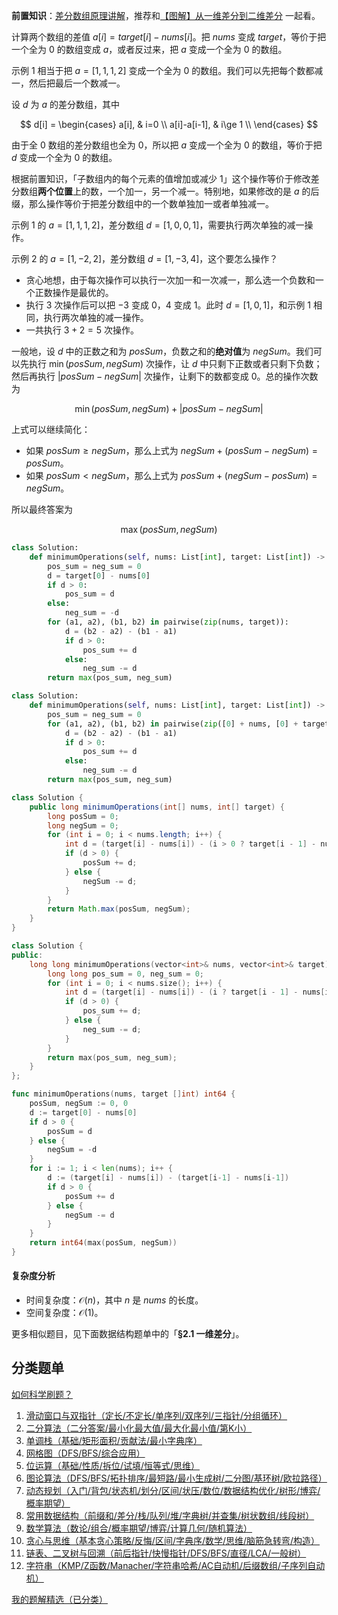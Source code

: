 **前置知识**：[差分数组原理讲解](https://leetcode.cn/problems/car-pooling/solution/suan-fa-xiao-ke-tang-chai-fen-shu-zu-fu-9d4ra/)，推荐和[【图解】从一维差分到二维差分](https://leetcode.cn/problems/stamping-the-grid/solution/wu-nao-zuo-fa-er-wei-qian-zhui-he-er-wei-zwiu/) 一起看。

计算两个数组的差值 $a[i] = \textit{target}[i] - \textit{nums}[i]$。把 $\textit{nums}$ 变成 $\textit{target}$，等价于把一个全为 $0$ 的数组变成 $a$，或者反过来，把 $a$ 变成一个全为 $0$ 的数组。

示例 1 相当于把 $a=[1,1,1,2]$ 变成一个全为 $0$ 的数组。我们可以先把每个数都减一，然后把最后一个数减一。

设 $d$ 为 $a$ 的差分数组，其中

$$
d[i] =
\begin{cases} 
a[i], & i=0     \\
a[i]-a[i-1], & i\ge 1     \\
\end{cases}
$$

由于全 $0$ 数组的差分数组也全为 $0$，所以把 $a$ 变成一个全为 $0$ 的数组，等价于把 $d$ 变成一个全为 $0$ 的数组。

根据前置知识，「子数组内的每个元素的值增加或减少 $1$」这个操作等价于修改差分数组**两个位置**上的数，一个加一，另一个减一。特别地，如果修改的是 $a$ 的后缀，那么操作等价于把差分数组中的一个数单独加一或者单独减一。

示例 1 的 $a=[1,1,1,2]$，差分数组 $d=[1,0,0,1]$，需要执行两次单独的减一操作。

示例 2 的 $a=[1,-2,2]$，差分数组 $d=[1,-3,4]$，这个要怎么操作？

- 贪心地想，由于每次操作可以执行一次加一和一次减一，那么选一个负数和一个正数操作是最优的。
- 执行 $3$ 次操作后可以把 $-3$ 变成 $0$，$4$ 变成 $1$。此时 $d=[1,0,1]$，和示例 1 相同，执行两次单独的减一操作。
- 一共执行 $3+2=5$ 次操作。

一般地，设 $d$ 中的正数之和为 $\textit{posSum}$，负数之和的**绝对值**为 $\textit{negSum}$。我们可以先执行 $\min(\textit{posSum},\textit{negSum})$ 次操作，让 $d$ 中只剩下正数或者只剩下负数；然后再执行 $|\textit{posSum}-\textit{negSum}|$ 次操作，让剩下的数都变成 $0$。总的操作次数为

$$
\min(\textit{posSum},\textit{negSum}) + |\textit{posSum}-\textit{negSum}|
$$

上式可以继续简化：

- 如果 $\textit{posSum} \ge \textit{negSum}$，那么上式为 $\textit{negSum} + (\textit{posSum}-\textit{negSum}) = \textit{posSum}$。
- 如果 $\textit{posSum} < \textit{negSum}$，那么上式为 $\textit{posSum} + (\textit{negSum}-\textit{posSum}) = \textit{negSum}$。

所以最终答案为

$$
\max(\textit{posSum},\textit{negSum})
$$

```py [sol-Python3]
class Solution:
    def minimumOperations(self, nums: List[int], target: List[int]) -> int:
        pos_sum = neg_sum = 0
        d = target[0] - nums[0]
        if d > 0:
            pos_sum = d
        else:
            neg_sum = -d
        for (a1, a2), (b1, b2) in pairwise(zip(nums, target)):
            d = (b2 - a2) - (b1 - a1)
            if d > 0:
                pos_sum += d
            else:
                neg_sum -= d
        return max(pos_sum, neg_sum)
```

```py [sol-Python3 写法二]
class Solution:
    def minimumOperations(self, nums: List[int], target: List[int]) -> int:
        pos_sum = neg_sum = 0
        for (a1, a2), (b1, b2) in pairwise(zip([0] + nums, [0] + target)):
            d = (b2 - a2) - (b1 - a1)
            if d > 0:
                pos_sum += d
            else:
                neg_sum -= d
        return max(pos_sum, neg_sum)
```

```java [sol-Java]
class Solution {
    public long minimumOperations(int[] nums, int[] target) {
        long posSum = 0;
        long negSum = 0;
        for (int i = 0; i < nums.length; i++) {
            int d = (target[i] - nums[i]) - (i > 0 ? target[i - 1] - nums[i - 1] : 0);
            if (d > 0) {
                posSum += d;
            } else {
                negSum -= d;
            }
        }
        return Math.max(posSum, negSum);
    }
}
```

```cpp [sol-C++]
class Solution {
public:
    long long minimumOperations(vector<int>& nums, vector<int>& target) {
        long long pos_sum = 0, neg_sum = 0;
        for (int i = 0; i < nums.size(); i++) {
            int d = (target[i] - nums[i]) - (i ? target[i - 1] - nums[i - 1] : 0);
            if (d > 0) {
                pos_sum += d;
            } else {
                neg_sum -= d;
            }
        }
        return max(pos_sum, neg_sum);
    }
};
```

```go [sol-Go]
func minimumOperations(nums, target []int) int64 {
	posSum, negSum := 0, 0
	d := target[0] - nums[0]
	if d > 0 {
		posSum = d
	} else {
		negSum = -d
	}
	for i := 1; i < len(nums); i++ {
		d := (target[i] - nums[i]) - (target[i-1] - nums[i-1])
		if d > 0 {
			posSum += d
		} else {
			negSum -= d
		}
	}
	return int64(max(posSum, negSum))
}
```

#### 复杂度分析

- 时间复杂度：$\mathcal{O}(n)$，其中 $n$ 是 $\textit{nums}$ 的长度。
- 空间复杂度：$\mathcal{O}(1)$。

更多相似题目，见下面数据结构题单中的「**§2.1 一维差分**」。

## 分类题单

[如何科学刷题？](https://leetcode.cn/circle/discuss/RvFUtj/)

1. [滑动窗口与双指针（定长/不定长/单序列/双序列/三指针/分组循环）](https://leetcode.cn/circle/discuss/0viNMK/)
2. [二分算法（二分答案/最小化最大值/最大化最小值/第K小）](https://leetcode.cn/circle/discuss/SqopEo/)
3. [单调栈（基础/矩形面积/贡献法/最小字典序）](https://leetcode.cn/circle/discuss/9oZFK9/)
4. [网格图（DFS/BFS/综合应用）](https://leetcode.cn/circle/discuss/YiXPXW/)
5. [位运算（基础/性质/拆位/试填/恒等式/思维）](https://leetcode.cn/circle/discuss/dHn9Vk/)
6. [图论算法（DFS/BFS/拓扑排序/最短路/最小生成树/二分图/基环树/欧拉路径）](https://leetcode.cn/circle/discuss/01LUak/)
7. [动态规划（入门/背包/状态机/划分/区间/状压/数位/数据结构优化/树形/博弈/概率期望）](https://leetcode.cn/circle/discuss/tXLS3i/)
8. [常用数据结构（前缀和/差分/栈/队列/堆/字典树/并查集/树状数组/线段树）](https://leetcode.cn/circle/discuss/mOr1u6/)
9. [数学算法（数论/组合/概率期望/博弈/计算几何/随机算法）](https://leetcode.cn/circle/discuss/IYT3ss/)
10. [贪心与思维（基本贪心策略/反悔/区间/字典序/数学/思维/脑筋急转弯/构造）](https://leetcode.cn/circle/discuss/g6KTKL/)
11. [链表、二叉树与回溯（前后指针/快慢指针/DFS/BFS/直径/LCA/一般树）](https://leetcode.cn/circle/discuss/K0n2gO/)
12. [字符串（KMP/Z函数/Manacher/字符串哈希/AC自动机/后缀数组/子序列自动机）](https://leetcode.cn/circle/discuss/SJFwQI/)

[我的题解精选（已分类）](https://github.com/EndlessCheng/codeforces-go/blob/master/leetcode/SOLUTIONS.md)

